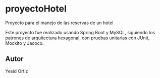 # proyectoHotel
Proyecto para el manejo de las reservas de un hotel

Este proyecto fue realizado usando Spring Boot y MySQL, siguiendo los patrones de arquitectura hexagonal, con pruebas
unitarias con JUnit, Mockito y Jacoco.

## Autor 
Yesid Ortiz
